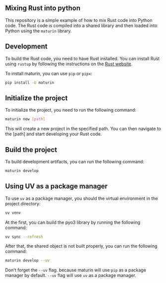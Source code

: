 ## Mixing Rust into python

This repository is a simple example of how to mix Rust code into Python code.
The Rust code is compiled into a shared library and then loaded into Python
using the `maturin` library.

## Development

To build the Rust code, you need to have Rust installed. You can install Rust
using `rustup` by following the instructions on the
[Rust website](https://www.rust-lang.org/tools/install).

To install maturin, you can use `pip` or `pipx`:

```bash
pip install -U maturin
```

## Initialize the project

To initialize the project, you need to run the following command:

```bash
maturin new [path]
```

This will create a new project in the specified path. You can then navigate to
the [path] and start developing your Rust code.

## Build the project

To build development artifacts, you can run the following command:

```bash
maturin develop
```

## Using UV as a package manager

To use `uv` as a package manager, you should the virtual environment in the
project directory:

```bash
uv venv
```

At the first, you can build the pyo3 library by running the following command:

```bash
uv sync --refresh
```

After that, the shared object is not built properly, you can run the following
command:

```bash
maturin develop --uv
```

Don't forget the `--uv` flag. because maturin will use `pip` as a package
manager by default. `--uv` flag will use `uv` as a package manager.
